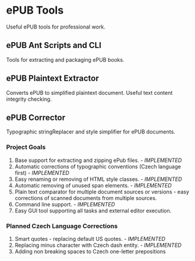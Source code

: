 # ePUB Tools

Useful ePUB tools for professional work.

## ePUB Ant Scripts and CLI

Tools for extracting and packaging ePUB books.

## ePUB Plaintext Extractor

Converts ePUB to simplified plaintext document.
Useful text content integrity checking. 

## ePUB Corrector

Typographic stringReplacer and style simplifier for ePUB documents.

### Project Goals

1. Base support for extracting and zipping ePub files. - *IMPLEMENTED*
2. Automatic corrections of typographic conventions (Czech language first) - *IMPLEMENTED*
3. Easy renaming or removing of HTML style classes. - *IMPLEMENTED*
4. Automatic removing of unused span elements. - *IMPLEMENTED*
5. Plain text comparator for multiple document sources or versions - easy corrections of scanned documents from multiple sources.
6. Command line support. - *IMPLEMENTED*
7. Easy GUI tool supporting all tasks and external editor execution.

### Planned Czech Language Corrections

1. Smart quotes - replacing default US quotes. - *IMPLEMENTED*
2. Replacing minus character with Czech dash entity. - *IMPLEMENTED*
3. Adding non breaking spaces to Czech one-letter prepositions
